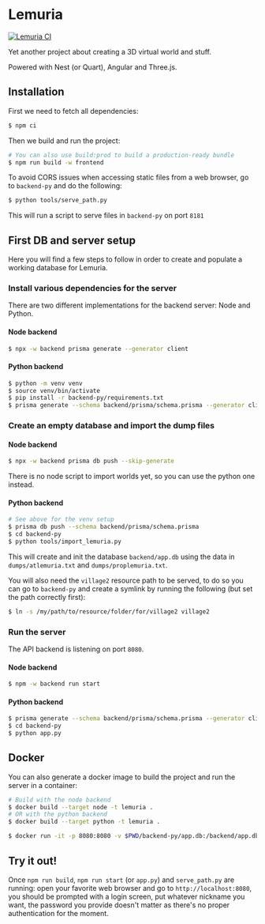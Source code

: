 # Lemuria

[![Lemuria CI](https://github.com/7185/lemuria/actions/workflows/lemuria.yml/badge.svg)](https://github.com/7185/lemuria/actions/workflows/lemuria.yml)

Yet another project about creating a 3D virtual world and stuff.

Powered with Nest (or Quart), Angular and Three.js.

## Installation

First we need to fetch all dependencies:

```bash
$ npm ci
```

Then we build and run the project:

```bash
# You can also use build:prod to build a production-ready bundle
$ npm run build -w frontend
```

To avoid CORS issues when accessing static files from a web browser, go to `backend-py` and do the following:

```bash
$ python tools/serve_path.py
```

This will run a script to serve files in `backend-py` on port `8181`

## First DB and server setup

Here you will find a few steps to follow in order to create and populate a working database for Lemuria.

### Install various dependencies for the server

There are two different implementations for the backend server: Node and Python.

#### Node backend
```bash
$ npx -w backend prisma generate --generator client
```

#### Python backend
```bash
$ python -m venv venv
$ source venv/bin/activate
$ pip install -r backend-py/requirements.txt
$ prisma generate --schema backend/prisma/schema.prisma --generator client-py
```
### Create an empty database and import the dump files

#### Node backend
```bash
$ npx -w backend prisma db push --skip-generate
```
There is no node script to import worlds yet, so you can use the python one instead.

#### Python backend
```bash
# See above for the venv setup
$ prisma db push --schema backend/prisma/schema.prisma
$ cd backend-py
$ python tools/import_lemuria.py
```

This will create and init the database `backend/app.db` using the data in `dumps/atlemuria.txt` and `dumps/proplemuria.txt`.

You will also need the `village2` resource path to be served, to do so you can go to `backend-py`
and create a symlink by running the following (but set the path correctly first):

```bash
$ ln -s /my/path/to/resource/folder/for/village2 village2
```

### Run the server

The API backend is listening on port `8080`.

#### Node backend

```bash
$ npm -w backend run start
```

#### Python backend

```bash
$ prisma generate --schema backend/prisma/schema.prisma --generator client-py
$ cd backend-py
$ python app.py
```

## Docker

You can also generate a docker image to build the project and run the server in a container:

```bash
# Build with the node backend
$ docker build --target node -t lemuria .
# OR with the python backend
$ docker build --target python -t lemuria .

$ docker run -it -p 8080:8080 -v $PWD/backend-py/app.db:/backend/app.db -v $PWD/dumps:/backend/dumps lemuria
```

## Try it out!

Once `npm run build`, `npm run start` (or `app.py`) and `serve_path.py` are running: open your favorite web browser and go to `http://localhost:8080`,
you should be prompted with a login screen, put whatever nickname you want, the password you provide doesn't matter as
there's no proper authentication for the moment.
